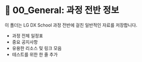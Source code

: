 ﻿# 📂 00_General: 과정 전반 정보

이 폴더는 LG DX School 과정 전반에 걸친 일반적인 자료를 저장합니다.
- 과정 전체 일정표
- 중요 공지사항
- 유용한 리소스 및 링크 모음
- 테스트를 위한 한 줄 추가

